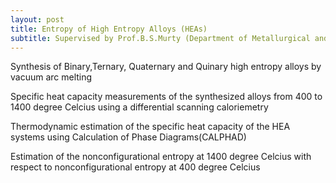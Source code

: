 ```yaml
---
layout: post
title: Entropy of High Entropy Alloys (HEAs)
subtitle: Supervised by Prof.B.S.Murty (Department of Metallurgical and Materials Engineering, IITM)
---
```


Synthesis of Binary,Ternary, Quaternary and Quinary high entropy alloys by vacuum arc melting  
 
Specific heat capacity measurements of the synthesized alloys from 400 to 1400 degree Celcius using a differential scanning caloriemetry  

Thermodynamic estimation of the specific heat capacity of the HEA systems using Calculation of Phase Diagrams(CALPHAD)  
 
Estimation of the nonconfigurational entropy at 1400 degree Celcius with respect to nonconfigurational entropy at 400 degree Celcius  
      
 
